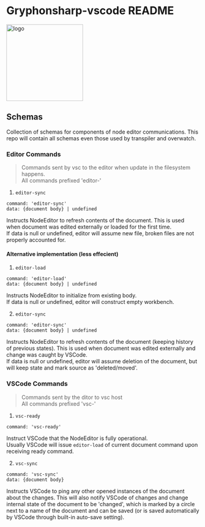 # Gryphonsharp-vscode README
<img src="https://user-images.githubusercontent.com/52426335/127782714-2f404c37-d82b-462d-a9b2-8efe582ed955.png" alt="logo" width="200"/>

## Schemas
Collection of schemas for components of node editor communications. This repo will contain all schemas even those used by transpiler and overwatch.
### Editor Commands
> Commands sent by vsc to the editor when update in the filesystem happens.<br>
> All commands prefixed 'editor-'
1. `editor-sync`
```
command: 'editor-sync'
data: {document body} | undefined
```
Instructs NodeEditor to refresh contents of the document. This is used when document was edited externally or loaded for the first time. <br>
If data is null or undefined, editor will assume new file, broken files are not properly accounted for.

#### Alternative implementation (less effecient)


1. `editor-load`
```
command: 'editor-load'
data: {document body} | undefined
```
Instructs NodeEditor to initialize from existing body.<br>
If data is null or undefined, editor will construct empty workbench.

2. `editor-sync`
```
command: 'editor-sync'
data: {document body} | undefined
```
Instructs NodeEditor to refresh contents of the document (keeping history of previous states). This is used when document was edited externally and change was caught by VSCode. <br>
If data is null or undefined, editor will assume deletion of the document, but will keep state and mark source as 'deleted/moved'.

### VSCode Commands
> Commands sent by the ditor to vsc host <br>
> All commands prefixed 'vsc-'
1. `vsc-ready`
```
command: 'vsc-ready'
```
Instruct VSCode that the NodeEditor is fully operational.<br>
Usually VSCode will issue `editor-load` of current document command upon receiving ready command.

2. `vsc-sync`
```
command: 'vsc-sync'
data: {document body}
```
Instructs VSCode to ping any other opened instances of the document about the changes. This will also notify VSCode of changes and change internal state of the document to be 'changed', which is marked by a circle next to a name of the document and can be saved (or is saved automatically by VSCode through built-in auto-save setting).
